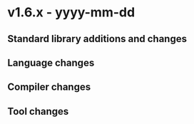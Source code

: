 # v1.6.x - yyyy-mm-dd



## Standard library additions and changes



## Language changes



## Compiler changes



## Tool changes

